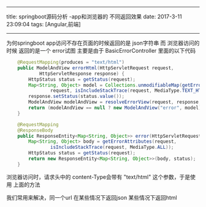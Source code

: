 

---
title: springboot源码分析 -app和浏览器的 不同返回效果
date: 2017-3-11 23:09:04
tags: [Angular,前端]

---
为何springboot app访问不存在页面的时候返回的是 json字符串
而 浏览器访问的时候 返回的是一个 error试图
主要是由于
BasicErrorController 里面的以下代码
``` java
	@RequestMapping(produces = "text/html")
	public ModelAndView errorHtml(HttpServletRequest request,
			HttpServletResponse response) {
		HttpStatus status = getStatus(request);
		Map<String, Object> model = Collections.unmodifiableMap(getErrorAttributes(
				request, isIncludeStackTrace(request, MediaType.TEXT_HTML)));
		response.setStatus(status.value());
		ModelAndView modelAndView = resolveErrorView(request, response, status, model);
		return (modelAndView == null ? new ModelAndView("error", model) : modelAndView);
	}

	@RequestMapping
	@ResponseBody
	public ResponseEntity<Map<String, Object>> error(HttpServletRequest request) {
		Map<String, Object> body = getErrorAttributes(request,
				isIncludeStackTrace(request, MediaType.ALL));
		HttpStatus status = getStatus(request);
		return new ResponseEntity<Map<String, Object>>(body, status);
	}
```

浏览器访问时，请求头中的 content-Type会带有 "text/html" 这个参数，于是使用 上面的方法

我们常用来解决，同一个url 在某些情况下返回json 某些情况下返回html